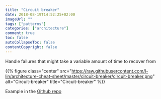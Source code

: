 ```yaml
---
title: "Circuit breaker"
date: 2018-08-19T14:52:25+02:00
imageUrl: ""
tags: ["patterns"]
categories: ["architecture"]
comment: true
toc: false
autoCollapseToc: false
contentCopyright: false
---
```


Handle failures that might take a variable amount of time to recover from

<!--more-->

{{% figure class="center" src="https://raw.githubusercontent.com/l-lin/architecture-cheat-sheet/master/circuit-breaker/circuit-breaker.png" alt="Circuit-breaker" title="Circuit-breaker" %}}

Example in the [Github repo](https://github.com/l-lin/architecture-cheat-sheet/tree/master/circuit-breaker)

